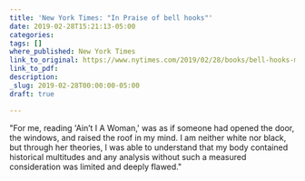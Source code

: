 ```yaml
---
title: 'New York Times: "In Praise of bell hooks"'
date: 2019-02-28T15:21:13-05:00
categories: 
tags: []
where_published: New York Times
link_to_original: https://www.nytimes.com/2019/02/28/books/bell-hooks-min-jin-lee-aint-i-a-woman.html
link_to_pdf: 
description: 
_slug: 2019-02-28T00:00:00-05:00
draft: true

---
```

"For me, reading 'Ain’t I A Woman,' was as if someone had opened the door, the windows, and raised the roof in my mind. I am neither white nor black, but through her theories, I was able to understand that my body contained historical multitudes and any analysis without such a measured consideration was limited and deeply flawed."